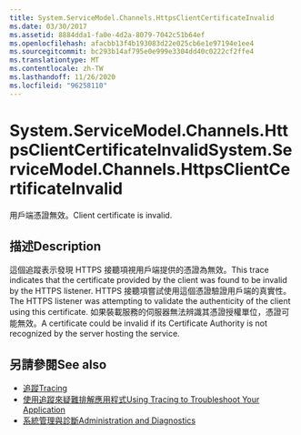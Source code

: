 ```yaml
---
title: System.ServiceModel.Channels.HttpsClientCertificateInvalid
ms.date: 03/30/2017
ms.assetid: 8884dda1-fa0e-4d2a-8079-7042c51b64ef
ms.openlocfilehash: afacbb13f4b193083d22e025cb6e1e97194e1ee4
ms.sourcegitcommit: bc293b14af795e0e999e3304dd40c0222cf2ffe4
ms.translationtype: MT
ms.contentlocale: zh-TW
ms.lasthandoff: 11/26/2020
ms.locfileid: "96258110"
---
```

# <a name="systemservicemodelchannelshttpsclientcertificateinvalid"></a><span data-ttu-id="b5707-102">System.ServiceModel.Channels.HttpsClientCertificateInvalid</span><span class="sxs-lookup"><span data-stu-id="b5707-102">System.ServiceModel.Channels.HttpsClientCertificateInvalid</span></span>

<span data-ttu-id="b5707-103">用戶端憑證無效。</span><span class="sxs-lookup"><span data-stu-id="b5707-103">Client certificate is invalid.</span></span>  
  
## <a name="description"></a><span data-ttu-id="b5707-104">描述</span><span class="sxs-lookup"><span data-stu-id="b5707-104">Description</span></span>  

 <span data-ttu-id="b5707-105">這個追蹤表示發現 HTTPS 接聽項視用戶端提供的憑證為無效。</span><span class="sxs-lookup"><span data-stu-id="b5707-105">This trace indicates that the certificate provided by the client was found to be invalid by the HTTPS listener.</span></span> <span data-ttu-id="b5707-106">HTTPS 接聽項嘗試使用這個憑證驗證用戶端的真實性。</span><span class="sxs-lookup"><span data-stu-id="b5707-106">The HTTPS listener was attempting to validate the authenticity of the client using this certificate.</span></span> <span data-ttu-id="b5707-107">如果裝載服務的伺服器無法辨識其憑證授權單位，憑證可能無效。</span><span class="sxs-lookup"><span data-stu-id="b5707-107">A certificate could be invalid if its Certificate Authority is not recognized by the server hosting the service.</span></span>  
  
## <a name="see-also"></a><span data-ttu-id="b5707-108">另請參閱</span><span class="sxs-lookup"><span data-stu-id="b5707-108">See also</span></span>

- [<span data-ttu-id="b5707-109">追蹤</span><span class="sxs-lookup"><span data-stu-id="b5707-109">Tracing</span></span>](index.md)
- [<span data-ttu-id="b5707-110">使用追蹤來疑難排解應用程式</span><span class="sxs-lookup"><span data-stu-id="b5707-110">Using Tracing to Troubleshoot Your Application</span></span>](using-tracing-to-troubleshoot-your-application.md)
- [<span data-ttu-id="b5707-111">系統管理與診斷</span><span class="sxs-lookup"><span data-stu-id="b5707-111">Administration and Diagnostics</span></span>](../index.md)
